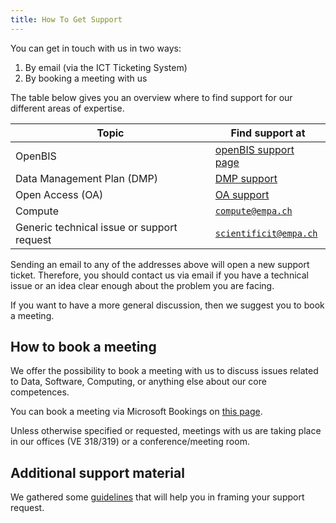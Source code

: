 ```yaml
---
title: How To Get Support
---
```


You can get in touch with us in two ways:

1. By email (via the ICT Ticketing System)
2. By booking a meeting with us

The table below gives you an overview where to find support for our different areas of expertise.

| Topic                                      | Find support at                                                                                   |
| ------------------------------------------ | ------------------------------------------------------------------------------------------------- |
| OpenBIS                                    | [openBIS support page](/documentation/openbis/getting-started/support/)                           |
| Data Management Plan (DMP)                 | [DMP support](/services/research-data-management/data_management_plan/#dmp-templates-and-support) |
| Open Access (OA)                           | [OA support](/services/research-data-management/open_access/#support)                             |
| Compute                                    | [`compute@empa.ch`](mailto:compute@empa.ch)                                                       |
| Generic technical issue or support request | [`scientificit@empa.ch`](mailto:scientificit@empa.ch)                                             |

Sending an email to any of the addresses above will open a new support ticket.
Therefore, you should contact us via email if you have a technical issue or an idea clear enough about the problem you are facing.

If you want to have a more general discussion, then we suggest you to book a meeting.

## How to book a meeting

We offer the possibility to book a meeting with us to discuss issues related to Data, Software, Computing, or anything else about our core competences.

You can book a meeting via Microsoft Bookings on [this page](https://outlook.office365.com/book/ScientificITSupport@empa.ch/).

Unless otherwise specified or requested, meetings with us are taking place in our offices (VE 318/319) or a conference/meeting room.

## Additional support material

We gathered some [guidelines](/support/guidelines) that will help you in framing your support request.
